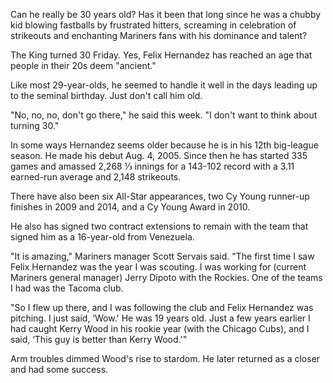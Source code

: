 Can he really be 30 years old? Has it been that long since he was a chubby kid blowing fastballs by frustrated hitters, screaming in celebration of strikeouts and enchanting Mariners fans with his dominance and talent?

The King turned 30 Friday. Yes, Felix Hernandez has reached an age that people in their 20s deem "ancient."

Like most 29-year-olds, he seemed to handle it well in the days leading up to the seminal birthday. Just don't call him old.

"No, no, no, don't go there," he said this week. "I don't want to think about turning 30."

In some ways Hernandez seems older because he is in his 12th big-league season. He made his debut Aug. 4, 2005. Since then he has started 335 games and amassed 2,268 &#8531; innings for a 143-102 record with a 3.11 earned-run average and 2,148 strikeouts.

There have also been six All-Star appearances, two Cy Young runner-up finishes in 2009 and 2014, and a Cy Young Award in 2010.

He also has signed two contract extensions to remain with the team that signed him as a 16-year-old from Venezuela.

"It is amazing," Mariners manager Scott Servais said. "The first time I saw Felix Hernandez was the year I was scouting. I was working for (current Mariners general manager) Jerry Dipoto with the Rockies. One of the teams I had was the Tacoma club.

"So I flew up there, and I was following the club and Felix Hernandez was pitching. I just said, ‘Wow.' He was 19 years old. Just a few years earlier I had caught Kerry Wood in his rookie year (with the Chicago Cubs), and I said, ‘This guy is better than Kerry Wood.'"

Arm troubles dimmed Wood's rise to stardom. He later returned as a closer and had some success.
